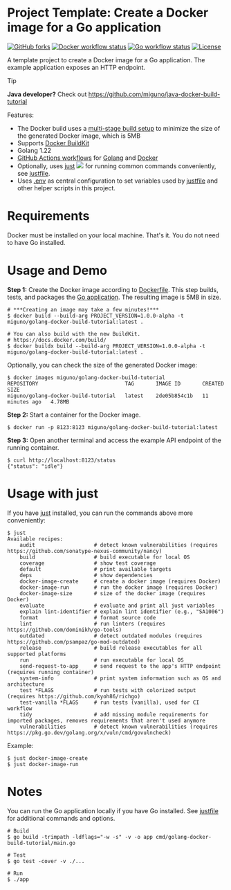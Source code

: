 # Project Template: Create a Docker image for a Go application

[![GitHub forks](https://img.shields.io/github/forks/miguno/golang-docker-build-tutorial)](https://github.com/miguno/golang-docker-build-tutorial/fork)
[![Docker workflow status](https://github.com/miguno/golang-docker-build-tutorial/actions/workflows/docker-image.yml/badge.svg)](https://github.com/miguno/golang-docker-build-tutorial/actions/workflows/docker-image.yml)
[![Go workflow status](https://github.com/miguno/golang-docker-build-tutorial/actions/workflows/go.yml/badge.svg)](https://github.com/miguno/golang-docker-build-tutorial/actions/workflows/go.yml)
[![License](https://img.shields.io/badge/License-Apache%202.0-blue.svg)](https://opensource.org/licenses/Apache-2.0)

A template project to create a Docker image for a Go application.
The example application exposes an HTTP endpoint.

> [!TIP]
>
> **Java developer?** Check out https://github.com/miguno/java-docker-build-tutorial

Features:

- The Docker build uses a
  [multi-stage build setup](https://docs.docker.com/build/building/multi-stage/)
  to minimize the size of the generated Docker image, which is 5MB
- Supports [Docker BuildKit](https://docs.docker.com/build/)
- Golang 1.22
- [GitHub Actions workflows](https://github.com/miguno/golang-docker-build-tutorial/actions) for
  [Golang](https://github.com/miguno/golang-docker-build-tutorial/actions/workflows/go.yml)
  and
  [Docker](https://github.com/miguno/golang-docker-build-tutorial/actions/workflows/docker-image.yml)
- Optionally, uses
  [just](https://github.com/casey/just)
  ![](https://img.shields.io/github/stars/casey/just)
  for running common commands conveniently, see [justfile](justfile).
- Uses [.env](.env) as central configuration to set variables used by
  [justfile](justfile) and other helper scripts in this project.

# Requirements

Docker must be installed on your local machine. That's it. You do not need to
have Go installed.

# Usage and Demo

**Step 1:** Create the Docker image according to [Dockerfile](Dockerfile).
This step builds, tests, and packages the [Go application](app.go).
The resulting image is 5MB in size.

```shell
# ***Creating an image may take a few minutes!***
$ docker build --build-arg PROJECT_VERSION=1.0.0-alpha -t miguno/golang-docker-build-tutorial:latest .

# You can also build with the new BuildKit.
# https://docs.docker.com/build/
$ docker buildx build --build-arg PROJECT_VERSION=1.0.0-alpha -t miguno/golang-docker-build-tutorial:latest .
```

Optionally, you can check the size of the generated Docker image:

```shell
$ docker images miguno/golang-docker-build-tutorial
REPOSITORY                            TAG       IMAGE ID       CREATED          SIZE
miguno/golang-docker-build-tutorial   latest    2de05b854c1b   11 minutes ago   4.78MB
```

**Step 2:** Start a container for the Docker image.

```shell
$ docker run -p 8123:8123 miguno/golang-docker-build-tutorial:latest
```

**Step 3:** Open another terminal and access the example API endpoint of the
running container.

```shell
$ curl http://localhost:8123/status
{"status": "idle"}
```

# Usage with just

If you have [just](https://github.com/casey/just) installed, you can run the
commands above more conveniently:

```shell
$ just
Available recipes:
    audit                   # detect known vulnerabilities (requires https://github.com/sonatype-nexus-community/nancy)
    build                   # build executable for local OS
    coverage                # show test coverage
    default                 # print available targets
    deps                    # show dependencies
    docker-image-create     # create a docker image (requires Docker)
    docker-image-run        # run the docker image (requires Docker)
    docker-image-size       # size of the docker image (requires Docker)
    evaluate                # evaluate and print all just variables
    explain lint-identifier # explain lint identifier (e.g., "SA1006")
    format                  # format source code
    lint                    # run linters (requires https://github.com/dominikh/go-tools)
    outdated                # detect outdated modules (requires https://github.com/psampaz/go-mod-outdated)
    release                 # build release executables for all supported platforms
    run                     # run executable for local OS
    send-request-to-app     # send request to the app's HTTP endpoint (requires running container)
    system-info             # print system information such as OS and architecture
    test *FLAGS             # run tests with colorized output (requires https://github.com/kyoh86/richgo)
    test-vanilla *FLAGS     # run tests (vanilla), used for CI workflow
    tidy                    # add missing module requirements for imported packages, removes requirements that aren't used anymore
    vulnerabilities         # detect known vulnerabilities (requires https://pkg.go.dev/golang.org/x/vuln/cmd/govulncheck)
```

Example:

```shell
$ just docker-image-create
$ just docker-image-run
```

# Notes

You can run the Go application locally if you have Go installed.
See [justfile](justfile) for additional commands and options.

```shell
# Build
$ go build -trimpath -ldflags="-w -s" -v -o app cmd/golang-docker-build-tutorial/main.go

# Test
$ go test -cover -v ./...

# Run
$ ./app
```
